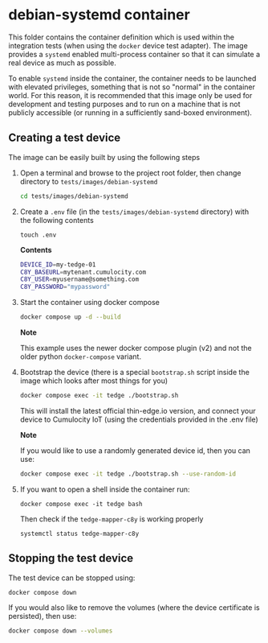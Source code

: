 # debian-systemd container

This folder contains the container definition which is used within the integration tests (when using the `docker` device test adapter). The image provides a `systemd` enabled multi-process container so that it can simulate a real device as much as possible.

To enable `systemd` inside the container, the container needs to be launched with elevated privileges, something that is not so "normal" in the container world. For this reason, it is recommended that this image only be used for development and testing purposes and to run on a machine that is not publicly accessible (or running in a sufficiently sand-boxed environment).


## Creating a test device

The image can be easily built by using the following steps

1. Open a terminal and browse to the project root folder, then change directory to `tests/images/debian-systemd`

    ```sh
    cd tests/images/debian-systemd
    ```

2. Create a `.env` file (in the `tests/images/debian-systemd` directory) with the following contents

    ```
    touch .env
    ```

    **Contents**

    ```sh
    DEVICE_ID=my-tedge-01
    C8Y_BASEURL=mytenant.cumulocity.com
    C8Y_USER=myusername@something.com
    C8Y_PASSWORD="mypassword"
    ```

3. Start the container using docker compose

    ```sh
    docker compose up -d --build
    ```

    **Note**

    This example uses the newer docker compose plugin (v2) and not the older python `docker-compose` variant.

4. Bootstrap the device (there is a special `bootstrap.sh` script inside the image which looks after most things for you)

    ```sh
    docker compose exec -it tedge ./bootstrap.sh
    ```

    This will install the latest official thin-edge.io version, and connect your device to Cumulocity IoT (using the credentials provided in the .env file)

    **Note**

    If you would like to use a randomly generated device id, then you can use:

    ```sh
    docker compose exec -it tedge ./bootstrap.sh --use-random-id
    ```

5. If you want to open a shell inside the container run:

    ```
    docker compose exec -it tedge bash
    ```

    Then check if the `tedge-mapper-c8y` is working properly

    ```
    systemctl status tedge-mapper-c8y
    ```

## Stopping the test device

The test device can be stopped using:

```sh
docker compose down
```

If you would also like to remove the volumes (where the device certificate is persisted), then use:

```sh
docker compose down --volumes
```

